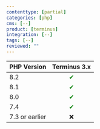 ```yaml
---
contenttype: [partial]
categories: [php]
cms: [--]
product: [terminus]
integration: [--]
tags: [--]
reviewed: ""
---
```


| PHP Version | Terminus 3.x |
| ----------- | :-----------: |
| 8.2 | <span style="color:green">✔</span>         |
| 8.1 | <span style="color:green">✔</span>         |
| 8.0 | <span style="color:green">✔</span>        |
| 7.4 | <span style="color:green">✔</span>         |
| 7.3 or earlier | ❌          |
